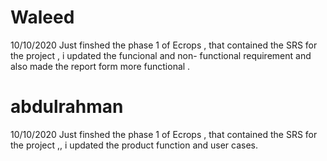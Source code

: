 # Waleed
10/10/2020 Just finshed the phase 1 of Ecrops , that contained the SRS for the project , i updated the funcional and non- functional requirement and also made the report form more functional .
# abdulrahman
10/10/2020 Just finshed the phase 1 of Ecrops , that contained the SRS for the project ,, i updated the product function and user cases.
